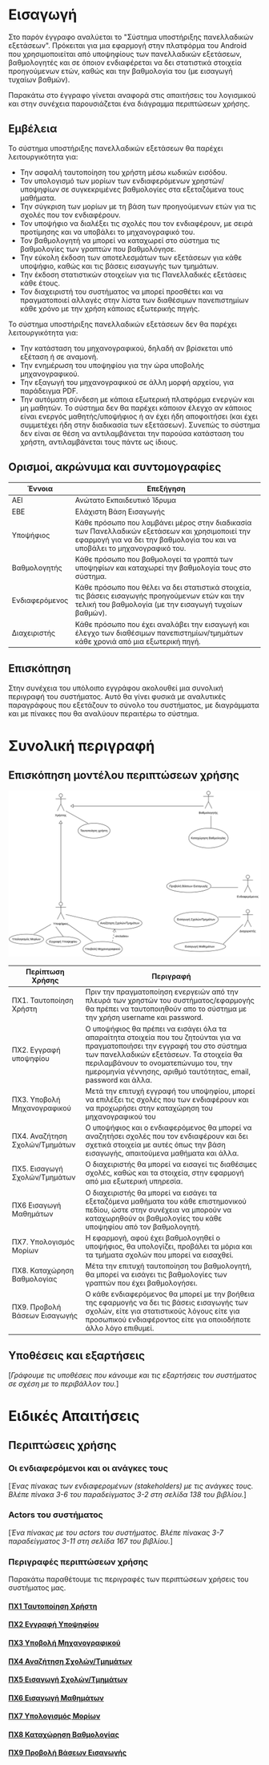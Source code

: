 # Εισαγωγή

Στο παρόν έγγραφο αναλύεται το "Σύστημα υποστήριξης πανελλαδικών εξετάσεων". Πρόκειται για μια εφαρμογή στην πλατφόρμα του Android που χρησιμοποιείται από υποψηφίους των πανελλαδικών εξετάσεων, βαθμολογητές και σε όποιον ενδιαφέρεται να δει στατιστικά στοιχεία προηγούμενων ετών, καθώς και την βαθμολογία του (με εισαγωγή τυχαίων βαθμών).

Παρακάτω στο έγγραφο γίνεται αναφορά στις απαιτήσεις του λογισμικού και στην συνέχεια παρουσιάζεται ένα διάγραμμα περιπτώσεων χρήσης.

## Εμβέλεια

Το σύστημα υποστήριξης πανελλαδικών εξετάσεων θα παρέχει λειτουργικότητα για: 

* Την ασφαλή ταυτοποίηση του χρήστη μέσω κωδικών εισόδου.
* Τον υπολογισμό των μορίων των ενδιαφερόμενων χρηστών/υποψηφίων σε συγκεκριμένες βαθμολογίες στα εξεταζόμενα τους μαθήματα.
* Την σύγκριση των μορίων με τη βάση των προηγούμενων ετών για τις σχολές που τον ενδιαφέρουν.
* Τον υποψήφιο να διαλέξει τις σχολές που τον ενδιαφέρουν, με σειρά προτίμησης και να υποβάλει το μηχανογραφικό του.
* Τον βαθμολογητή να μπορεί να καταχωρεί στο σύστημα τις βαθμολογίες των γραπτών που βαθμολόγησε.
* Την εύκολη έκδοση των αποτελεσμάτων των εξετάσεων για κάθε υποψήφιο, καθώς και τις βάσεις εισαγωγής των τμημάτων.
* Την έκδοση στατιστικών στοιχείων για τις Πανελλαδικές εξετάσεις κάθε έτους.
* Τον διαχειριστή του συστήματος να μπορεί προσθέτει και να πραγματοποιεί αλλαγές στην λίστα των διαθέσιμων πανεπιστημίων κάθε χρόνο με την χρήση κάποιας εξωτερικής πηγής.

Το σύστημα υποστήριξης πανελλαδικών εξετάσεων δεν θα παρέχει λειτουργικότητα για:

* Την κατάσταση του μηχανογραφικού, δηλαδή αν βρίσκεται υπό εξέταση ή σε αναμονή.
* Την ενημέρωση του υποψηφίου για την ώρα υποβολής μηχανογραφικού.
* Την εξαγωγή του μηχανογραφικού σε άλλη μορφή αρχείου, για παράδειγμα PDF.
* Την αυτόματη σύνδεση με κάποια εξωτερική πλατφόρμα ενεργών και μη μαθητών. Το σύστημα δεν θα παρέχει κάποιον έλεγχο αν κάποιος είναι ενεργός μαθητής/υποψήφιος ή αν έχει ήδη αποφοιτήσει (και έχει συμμετέχει ήδη στην διαδικασία των εξετάσεων). Συνεπώς το σύστημα δεν είναι σε θέση να αντιλαμβάνεται την παρούσα κατάσταση του χρήστη, αντιλαμβάνεται τους πάντε ως ίδιους.


## Ορισμοί, ακρώνυμα και συντομογραφίες

| Έννοια | Επεξήγηση |
| ------ | -------- |
| ΑΕΙ    | Ανώτατο Εκπαιδευτικό Ίδρυμα
| ΕΒΕ    | Ελάχιστη Βάση Εισαγωγής
| Υποψήφιος| Κάθε πρόσωπο που λαμβάνει μέρος στην διαδικασία των Πανελλαδικών εξετάσεων και χρησιμοποιεί την εφαρμογή για να δει την βαθμολογία του και να υποβάλει το μηχανογραφικό του.
| Βαθμολογητής| Κάθε πρόσωπο που βαθμολογεί τα γραπτά των υποψηφίων και καταχωρεί την βαθμολογία τους στο σύστημα.
| Ενδιαφερόμενος | Κάθε πρόσωπο που θέλει να δει στατιστικά στοιχεία, τις βάσεις εισαγωγής προηγούμενων ετών και την τελική του βαθμολογία (με την εισαγωγή τυχαίων βαθμών).
|Διαχειριστής | Κάθε πρόσωπο που έχει αναλάβει την εισαγωγή και έλεγχο των διαθέσιμων πανεπιστημίων/τμημάτων κάθε χρονιά από μια εξωτερική πηγή.

## Επισκόπηση
Στην συνέχεια του υπόλοιπο εγγράφου ακολουθεί μια συνολική περιγραφή του συστήματος. Αυτό θα γίνει φυσικά με αναλυτικές παραγράφους που εξετάζουν το σύνολο του συστήματος, με διαγράμματα και με πίνακες που θα αναλύουν περαιτέρω το σύστημα.

# Συνολική περιγραφή

## Επισκόπηση μοντέλου περιπτώσεων χρήσης

![Διάγραμμα περιπτώσεων χρήσης](uml/requirements/use-case-diagram1.png)


| Περίπτωση Χρήσης | Περιγραφή |
| --------------   | --------- |
| ΠΧ1. Ταυτοποίηση Χρήστη | Πριν την πραγματοποίηση ενεργειών από την πλευρά των χρηστών του συστήματος/εφαρμογής θα πρέπει να ταυτοποιηθούν απο το σύστημα με την χρήση username και password. |
| ΠΧ2. Εγγραφή υποψηφίου | Ο υποψήφιος θα πρέπει να εισάγει όλα τα απαραίτητα στοιχεία που του ζητούνται για να πραγματοποιήσει την εγγραφή του στο σύστημα των πανελλαδικών εξετάσεων. Τα στοιχεία θα περιλαμβάνουν το ονοματεπώνυμο του, την ημερομηνία γέννησης, αριθμό ταυτότητας, email, password και άλλα. |
| ΠΧ3. Υποβολή Μηχανογραφικού | Μετά την επιτυχή εγγραφή του υποψηφίου, μπορεί να επιλέξει τις σχολές που των ενδιαφέρουν και να προχωρήσει στην καταχώρηση του μηχανογραφικού του|
| ΠΧ4. Αναζήτηση Σχολών/Τμημάτων | Ο υποψήφιος και ο ενδιαφερόμενος θα μπορεί να αναζητήσει σχολές που τον ενδιαφέρουν και δει σχετικά στοιχεία με αυτές όπως την βάση εισαγωγής, απαιτούμενα μαθήματα και άλλα. |
| ΠΧ5. Εισαγωγή Σχολών/Τμημάτων | Ο διαχειριστής θα μπορεί να εισαγεί τις διαθέσιμες σχολές, καθώς και τα στοιχεία, στην εφαρμογή από μια εξωτερική υπηρεσία. |
| ΠΧ6 Εισαγωγή Μαθημάτων | Ο διαχειριστής θα μπορεί να εισάγει τα εξεταζόμενα μαθήματα του κάθε επιστημονικού πεδίου, ώστε στην συνέχεια να μπορούν να καταχωρηθούν οι βαθμολογίες του κάθε υποψηφίου από τον βαθμολογητή. |
| ΠΧ7. Υπολογισμός Μορίων | Η εφαρμογή, αφού έχει βαθμολογηθεί ο υποψήφιος, θα υπολογίζει, προβάλει τα μόρια και τα τμήματα σχολών που μπορεί να εισαχθεί. |
| ΠΧ8. Καταχώρηση Βαθμολογίας | Μέτα την επιτυχή ταυτοποίηση του βαθμολογητή, θα μπορεί να εισάγει τις βαθμολογίες των γραπτών που έχει βαθμολογήσει.|
| ΠΧ9. Προβολή Βάσεων Εισαγωγής | Ο κάθε ενδιαφερόμενος θα μπορεί με την βοήθεια της εφαρμογής να δει τις βάσεις εισαγωγής των σχολών, είτε για στατιστικούς λόγους είτε για προσωπικού ενδιαφέροντος είτε για οποιοδήποτε άλλο λόγο επιθυμεί. |


## Υποθέσεις και εξαρτήσεις

\[*Γράφουμε τις υποθέσεις που κάνουμε και τις εξαρτήσεις του συστήματος σε σχέση με το περιβάλλον του.*\]

# Ειδικές Απαιτήσεις 

## Περιπτώσεις χρήσης

### Οι ενδιαφερόμενοι και οι ανάγκες τους

\[*Ένας πίνακας των ενδιαφερομένων (stakeholders) με τις ανάγκες τους. Βλέπε πίνακα 3-6 του παραδείγματος 3-2 στη σελίδα 138 του βιβλίου.*\]

### Actors του συστήματος

\[*Ένα πίνακας με του actors του συστήματος. Βλέπε πίνακας 3-7 παραδείγματος 3-11 στη σελίδα 167 του βιβλίου.*\]

### Περιγραφές περιπτώσεων χρήσης
Παρακάτω παραθέτουμε τις περιγραφές των περιπτώσεων χρήσεις του συστήματος μας.

#### [ΠΧ1 Ταυτοποίηση Χρήστη](uc1-user-identification.md)

#### [ΠΧ2 Εγγραφή Υποψηφίου](uc2-user-create-account.md)

#### [ΠΧ3 Υποβολή Μηχανογραφικού](uc3-.md)

#### [ΠΧ4 Αναζήτηση Σχολών/Τμημάτων](uc4-.md)

#### [ΠΧ5 Εισαγωγή Σχολών/Τμημάτων](uc5-.md)

#### [ΠΧ6 Εισαγωγή Μαθημάτων](uc6-.md)

#### [ΠΧ7 Υπολογισμός Μορίων](uc7-marks-calculation.md)

#### [ΠΧ8 Καταχώρηση Βαθμολογίας](uc8-enter-marks.md)

#### [ΠΧ9 Προβολή Βάσεων Εισαγωγής](uc9-.md)
